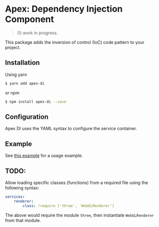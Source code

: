 Apex: Dependency Injection Component
====================================
> (!) work in progress.

This package adds the inversion of control (IoC) code pattern to your project.

## Installation

Using yarn
```bash
$ yarn add apex-di
```

or npm
```bash
$ npm install apex-di --save
```

## Configuration

Apex DI uses the YAML syntax to configure the service container.

## Example
See [this example](examples/example.js) for a usage example.

## TODO:

Allow loading specific classes (functions) from a required file using the following syntax:
```yaml
services:
    renderer:
        class: !require ['three', 'WebGLRenderer']
```
The above would require the module `three`, then instantiate `WebGLRenderer` from that module.
